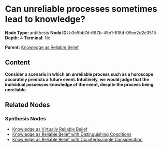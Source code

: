 # Can unreliable processes sometimes lead to knowledge?

**Node Type:** antithesis
**Node ID:** b3e5bb7d-687b-45e1-818d-09ee2d2e3515
**Depth:** 4
**Terminal:** No

**Parent:** [Knowledge as Reliable Belief](knowledge-as-reliable-belief-synthesis-6bb1f4f4-efa6-4ffe-a0f7-a4c9c80938da.md)

## Content

**Consider a scenario in which an unreliable process such as a horoscope accurately predicts a future event. Intuitively, we would judge that the individual possesses knowledge of the event, despite the process being unreliable.**

## Related Nodes

### Synthesis Nodes

- [Knowledge as Virtually Reliable Belief](knowledge-as-virtually-reliable-belief-synthesis-8798091b-6fa4-4897-9e6e-b67041db596c.md)
- [Knowledge as Reliable Belief with Distinguishing Conditions](knowledge-as-reliable-belief-with-distinguishing-conditions-synthesis-f3b73cc7-4206-44db-bb14-fea5532d9d61.md)
- [Knowledge as Reliable Belief with Counterexample Consideration](knowledge-as-reliable-belief-with-counterexample-consideration-synthesis-cbdccf8d-f2f0-43df-8d56-69f9e6950c8e.md)
